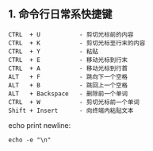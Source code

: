 ## 1. 命令行日常系快捷键 ##
    
    CTRL  + U           - 剪切光标前的内容
    CTRL  + K           - 剪切光标至行末的内容
    CTRL  + Y           - 粘贴
    CTRL  + E           - 移动光标到行末
    CTRL  + A           - 移动光标到行首
    ALT   + F           - 跳向下一个空格
    ALT   + B           - 跳回上一个空格
    ALT   + Backspace   - 删除前一个单词
    CTRL  + W           - 剪切光标前一个单词
    Shift + Insert      - 向终端内粘贴文本


echo print newline:

    echo -e "\n"

